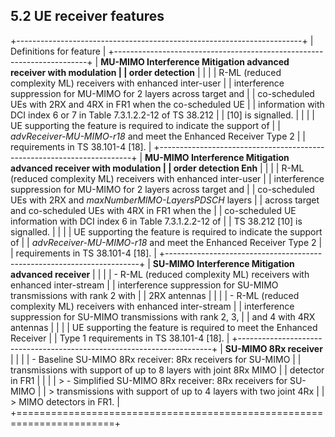 ## 5.2 UE receiver features

+-----------------------------------------------------------------------+
| Definitions for feature                                               |
+-----------------------------------------------------------------------+
| **MU-MIMO Interference Mitigation advanced receiver with modulation   |
| order detection**                                                     |
|                                                                       |
| R-ML (reduced complexity ML) receivers with enhanced inter-user       |
| interference suppression for MU-MIMO for 2 layers across target and   |
| co-scheduled UEs with 2RX and 4RX in FR1 when the co-scheduled UE     |
| information with DCI index 6 or 7 in Table 7.3.1.2.2-12 of TS 38.212  |
| \[10\] is signalled.                                                  |
|                                                                       |
| UE supporting the feature is required to indicate the support of      |
| *advReceiver-MU-MIMO-r18* and meet the Enhanced Receiver Type 2       |
| requirements in TS 38.101-4 \[18\].                                   |
+-----------------------------------------------------------------------+
| **MU-MIMO Interference Mitigation advanced receiver with modulation   |
| order detection Enh**                                                 |
|                                                                       |
| R-ML (reduced complexity ML) receivers with enhanced inter-user       |
| interference suppression for MU-MIMO for 2 layers across target and   |
| co-scheduled UEs with 2RX and *maxNumberMIMO-LayersPDSCH* layers      |
| across target and co-scheduled UEs with 4RX in FR1 when the           |
| co-scheduled UE information with DCI index 6 in Table 7.3.1.2.2-12 of |
| TS 38.212 \[10\] is signalled.                                        |
|                                                                       |
| UE supporting the feature is required to indicate the support of      |
| *advReceiver-MU-MIMO-r18* and meet the Enhanced Receiver Type 2       |
| requirements in TS 38.101-4 \[18\].                                   |
+-----------------------------------------------------------------------+
| **SU-MIMO Interference Mitigation advanced receiver**                 |
|                                                                       |
| \- R-ML (reduced complexity ML) receivers with enhanced inter-stream  |
| interference suppression for SU-MIMO transmissions with rank 2 with   |
| 2RX antennas                                                          |
|                                                                       |
| \- R-ML (reduced complexity ML) receivers with enhanced inter-stream  |
| interference suppression for SU-MIMO transmissions with rank 2, 3,    |
| and 4 with 4RX antennas                                               |
|                                                                       |
| UE supporting the feature is required to meet the Enhanced Receiver   |
| Type 1 requirements in TS 38.101-4 \[18\].                            |
+-----------------------------------------------------------------------+
| **SU-MIMO 8Rx receiver**                                              |
|                                                                       |
| \- Baseline SU-MIMO 8Rx receiver: 8Rx receivers for SU-MIMO           |
| transmissions with support of up to 8 layers with joint 8Rx MIMO      |
| detector in FR1                                                       |
|                                                                       |
| > \- Simplified SU-MIMO 8Rx receiver: 8Rx receivers for SU-MIMO       |
| > transmissions with support of up to 4 layers with two joint 4Rx     |
| > MIMO detectors in FR1.                                              |
+=======================================================================+